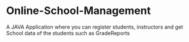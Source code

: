 # Online-School-Management

A JAVA Application where you can register students, instructors and get School data of the students such as GradeReports
